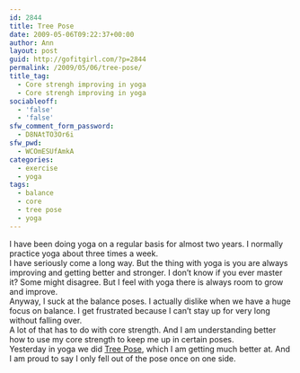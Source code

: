 ```yaml
---
id: 2844
title: Tree Pose
date: 2009-05-06T09:22:37+00:00
author: Ann
layout: post
guid: http://gofitgirl.com/?p=2844
permalink: /2009/05/06/tree-pose/
title_tag:
  - Core strengh improving in yoga
  - Core strengh improving in yoga
sociableoff:
  - 'false'
  - 'false'
sfw_comment_form_password:
  - D8NAtTO3Or6i
sfw_pwd:
  - WCOmESUfAmkA
categories:
  - exercise
  - yoga
tags:
  - balance
  - core
  - tree pose
  - yoga
---
```

I have been doing yoga on a regular basis for almost two years. I normally practice yoga about three times a week.  
I have seriously come a long way. But the thing with yoga is you are always improving and getting better and stronger. I don&#8217;t know if you ever master it? Some might disagree. But I feel with yoga there is always room to grow and improve.  
Anyway, I suck at the balance poses. I actually dislike when we have a huge focus on balance. I get frustrated because I can&#8217;t stay up for very long without falling over.  
A lot of that has to do with core strength. And I am understanding better how to use my core strength to keep me up in certain poses.  
Yesterday in yoga we did [Tree Pose](http://www.yogajournal.com/poses/496), which I am getting much better at. And I am proud to say I only fell out of the pose once on one side.